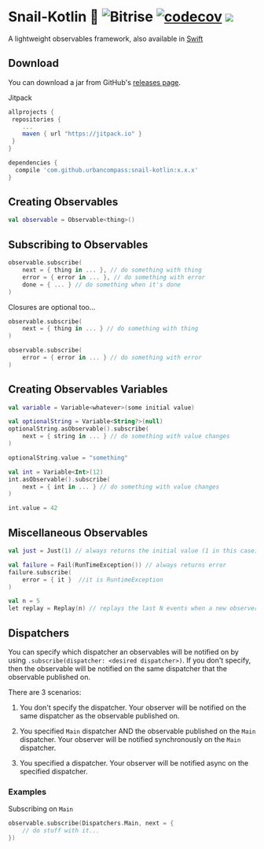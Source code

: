 # Snail-Kotlin 🐌 ![Bitrise](https://app.bitrise.io/app/9064b20f3be78d27.svg?token=9q6cr3-Ugc1e56o1sjuYHA) [![codecov](https://codecov.io/gh/UrbanCompass/Snail-Kotlin/branch/master/graph/badge.svg)](https://codecov.io/gh/UrbanCompass/Snail-Kotlin) [![](https://jitpack.io/v/urbancompass/snail-kotlin.svg)](https://jitpack.io/#urbancompass/snail-kotlin)

A lightweight observables framework, also available in [Swift](https://github.com/UrbanCompass/Snail)

## Download

You can download a jar from GitHub's [releases page](https://github.com/UrbanCompass/Snail-Kotlin/releases).

Jitpack

```gradle
allprojects {
 repositories {
    ...
    maven { url "https://jitpack.io" }
 }
}

dependencies {
  compile 'com.github.urbancompass:snail-kotlin:x.x.x'
}
```

## Creating Observables

```kotlin
val observable = Observable<thing>()
```

## Subscribing to Observables

```kotlin
observable.subscribe(
    next = { thing in ... }, // do something with thing
    error = { error in ... }, // do something with error
    done = { ... } // do something when it's done
)
```

Closures are optional too...

```kotlin
observable.subscribe(
    next = { thing in ... } // do something with thing
)
```

```kotlin
observable.subscribe(
    error = { error in ... } // do something with error
)
```

## Creating Observables Variables

```kotlin
val variable = Variable<whatever>(some initial value)
```

```kotlin
val optionalString = Variable<String?>(null)
optionalString.asObservable().subscribe(
    next = { string in ... } // do something with value changes
)

optionalString.value = "something"
```

```kotlin
val int = Variable<Int>(12)
int.asObservable().subscribe(
    next = { int in ... } // do something with value changes
)

int.value = 42
```

## Miscellaneous Observables

```kotlin
val just = Just(1) // always returns the initial value (1 in this case)

val failure = Fail(RunTimeException()) // always returns error
failure.subscribe(
	error = { it }  //it is RuntimeException
)

val n = 5
let replay = Replay(n) // replays the last N events when a new observer subscribes
```

## Dispatchers

You can specify which dispatcher an observables will be notified on by using `.subscribe(dispatcher: <desired dispatcher>)`. If you don't specify, then the observable will be notified on the same dispatcher that the observable published on.

There are 3 scenarios:

1.  You don't specify the dispatcher. Your observer will be notified on the same dispatcher as the observable published on.

2.  You specified `Main` dispatcher AND the observable published on the `Main` dispatcher. Your observer will be notified synchronously on the `Main` dispatcher.

3.  You specified a dispatcher. Your observer will be notified async on the specified dispatcher.

### Examples

Subscribing on `Main`

```kotlin
observable.subscribe(Dispatchers.Main, next = {
    // do stuff with it...
})
```

